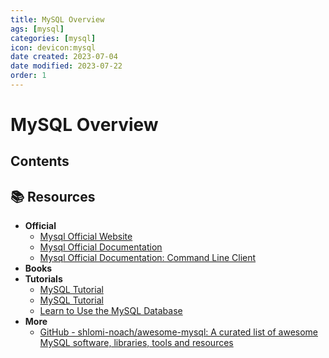 ```yaml
---
title: MySQL Overview
ags: [mysql]
categories: [mysql]
icon: devicon:mysql
date created: 2023-07-04
date modified: 2023-07-22
order: 1
---
```


# MySQL Overview

## Contents

<Catalog />

## 📚 Resources

- **Official**
	- [Mysql Official Website](https://www.mysql.com/)
	- [Mysql Official Documentation](https://dev.mysql.com/doc/)
	- [Mysql Official Documentation: Command Line Client](https://dev.mysql.com/doc/refman/8.0/en/mysql.html)
- **Books**
- **Tutorials**
	- [MySQL Tutorial](https://www.w3schools.com/MySQL/default.asp)
	- [MySQL Tutorial](https://www.w3schools.com/MySQL/default.asp)
	- [Learn to Use the MySQL Database](https://www.freecodecamp.org/news/learn-to-use-the-mysql-database/)
- **More**
	- [GitHub - shlomi-noach/awesome-mysql: A curated list of awesome MySQL software, libraries, tools and resources](https://github.com/shlomi-noach/awesome-mysql)
